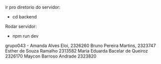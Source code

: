 ir pro diretorio do servidor: 
- cd backend 

Rodar servidor:
- npm run dev

grupo043 - 
Amanda Alves Eloi, 2326260
Bruno Pereira Martins, 2323747 
Esther de Souza Ramalho 2313582
Maria Eduarda Bacelar de Queiroz 2326170 
Maycon Barroso Andrade 2323820
